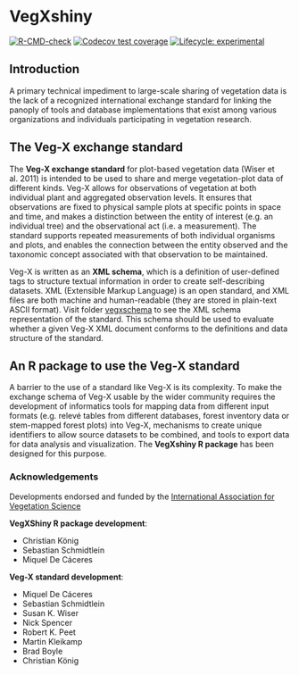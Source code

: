 
<!-- README.md is generated from README.Rmd. Please edit that file -->

# VegXshiny

<!-- badges: start -->

[![R-CMD-check](https://github.com/ChrKoenig/VegXshiny/workflows/R-CMD-check/badge.svg)](https://github.com/ChrKoenig/VegXshiny/actions)
[![Codecov test
coverage](https://codecov.io/gh/ChrKoenig/VegXshiny/branch/master/graph/badge.svg)](https://app.codecov.io/gh/ChrKoenig/VegXshiny?branch=master)
[![Lifecycle:
experimental](https://img.shields.io/badge/lifecycle-experimental-orange.svg)](https://lifecycle.r-lib.org/articles/stages.html#experimental)
<!-- badges: end -->

## Introduction

A primary technical impediment to large-scale sharing of vegetation data
is the lack of a recognized international exchange standard for linking
the panoply of tools and database implementations that exist among
various organizations and individuals participating in vegetation
research.

## The Veg-X exchange standard

The **Veg-X exchange standard** for plot-based vegetation data (Wiser et
al. 2011) is intended to be used to share and merge vegetation-plot data
of different kinds. Veg-X allows for observations of vegetation at both
individual plant and aggregated observation levels. It ensures that
observations are fixed to physical sample plots at specific points in
space and time, and makes a distinction between the entity of interest
(e.g. an individual tree) and the observational act (i.e. a
measurement). The standard supports repeated measurements of both
individual organisms and plots, and enables the connection between the
entity observed and the taxonomic concept associated with that
observation to be maintained.

Veg-X is written as an **XML schema**, which is a definition of
user-defined tags to structure textual information in order to create
self-describing datasets. XML (Extensible Markup Language) is an open
standard, and XML files are both machine and human-readable (they are
stored in plain-text ASCII format). Visit folder
[vegxschema](https://github.com/iavs-org/VegX/tree/master/vegxschema) to
see the XML schema representation of the standard. This schema should be
used to evaluate whether a given Veg-X XML document conforms to the
definitions and data structure of the standard.

## An R package to use the Veg-X standard

A barrier to the use of a standard like Veg-X is its complexity. To make
the exchange schema of Veg-X usable by the wider community requires the
development of informatics tools for mapping data from different input
formats (e.g. relevé tables from different databases, forest inventory
data or stem-mapped forest plots) into Veg-X, mechanisms to create
unique identifiers to allow source datasets to be combined, and tools to
export data for data analysis and visualization. The **VegXshiny R
package** has been designed for this purpose.

### Acknowledgements

Developments endorsed and funded by the [International Association for
Vegetation Science](http://iavs.org/)

**VegXShiny R package development**:

-   Christian König
-   Sebastian Schmidtlein
-   Miquel De Cáceres

**Veg-X standard development**:

-   Miquel De Cáceres
-   Sebastian Schmidtlein
-   Susan K. Wiser
-   Nick Spencer
-   Robert K. Peet
-   Martin Kleikamp
-   Brad Boyle
-   Christian König
